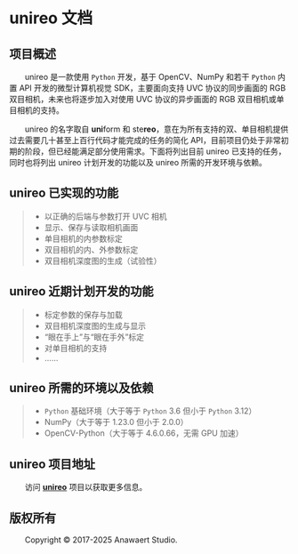 # unireo 文档

## 项目概述
&emsp;&emsp;unireo 是一款使用 `Python` 开发，基于 OpenCV、NumPy 和若干 `Python` 内置 API 开发的微型计算机视觉 SDK，主要面向支持 UVC 协议的同步画面的 RGB 双目相机，未来也将逐步加入对使用 UVC 协议的异步画面的 RGB 双目相机或单目相机的支持。

&emsp;&emsp;unireo 的名字取自 **uni**form 和 ste**reo**，意在为所有支持的双、单目相机提供过去需要几十甚至上百行代码才能完成的任务的简化 API，目前项目仍处于非常初期的阶段，但已经能满足部分使用需求。下面将列出目前 unireo 已支持的任务，同时也将列出 unireo 计划开发的功能以及 unireo 所需的开发环境与依赖。

## unireo 已实现的功能
> * 以正确的后端与参数打开 UVC 相机
> * 显示、保存与读取相机画面
> * 单目相机的内参数标定
> * 双目相机的内、外参数标定
> * 双目相机深度图的生成（试验性）

## unireo 近期计划开发的功能
> * 标定参数的保存与加载
> * 双目相机深度图的生成与显示
> * “眼在手上”与“眼在手外”标定
> * 对单目相机的支持
> * ……

## unireo 所需的环境以及依赖
> * `Python` 基础环境（大于等于 `Python` 3.6 但小于 `Python` 3.12）
> * NumPy（大于等于 1.23.0 但小于 2.0.0）
> * OpenCV-Python（大于等于 4.6.0.66，无需 GPU 加速）

## unireo 项目地址
&emsp;&emsp;访问 [**unireo**](https://github.com/Anawaert/unireo) 项目以获取更多信息。

## 版权所有
&emsp;&emsp;Copyright &copy; 2017-2025 Anawaert Studio.